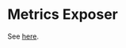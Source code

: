 # Metrics Exposer

See [here](https://github.com/vesoft-inc/nebula-stats-exporter/blob/master/deploy/bare-metal/README-en.md).
